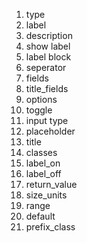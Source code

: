 1. type
1. label
1. description
1. show label
1. label block
1. seperator
1. fields
1. title_fields
1. options
1. toggle
1. input type
1. placeholder
1. title
1. classes
1. label_on
1. label_off
1. return_value
1. size_units
1. range
1. default
1. prefix_class